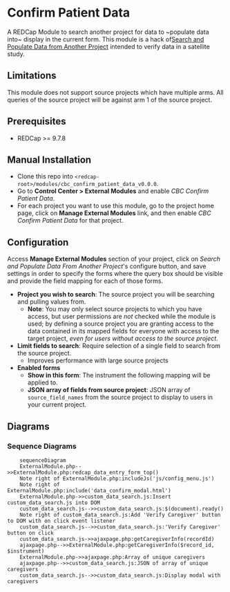 # Confirm Patient Data

A REDCap Module to search another project for data to ~populate data into~ display in the current form. This module is a hack of[Search and Populate Data from Another Project](https://github.com/ctsit/search_and_populate_data_from_another_project) intended to verify data in a satellite study.

## Limitations
This module does not support source projects which have multiple arms. All queries of the source project will be against arm 1 of the source project.

## Prerequisites
- REDCap >= 9.7.8

## Manual Installation
- Clone this repo into `<redcap-root>/modules/cbc_confirm_patient_data_v0.0.0`.
- Go to **Control Center > External Modules** and enable _CBC Confirm Patient Data_.
- For each project you want to use this module, go to the project home page, click on **Manage External Modules** link, and then enable _CBC Confirm Patient Data_ for that project.

## Configuration
Access **Manage External Modules** section of your project, click on _Search and Populate Data From Another Project_'s configure button, and save settings in order to specify the forms where the query box should be visible and provide the field mapping for each of those forms.

- **Project you wish to search**: The source project you will be searching and pulling values from.
    - **Note**: You may only select source projects to which you have access, but user permissions are _not_ checked while the module is used; by defining a source project you are granting access to the data contained in its mapped fields for everyone with access to the target project, _even for users without access to the source project_.
- **Limit fields to search**: Require selection of a single field to search from the source project.
    - Improves performance with large source projects
- **Enabled forms**
    - **Show in this form**: The instrument the following mapping will be applied to.
    - **JSON array of fields from source project**: JSON array of `source_field_names` from the source project to display to users in your current project.

## Diagrams

### Sequence Diagrams
```mermaid
    sequenceDiagram
    ExternalModule.php-->>ExternalModule.php:redcap_data_entry_form_top()
    Note right of ExternalModule.php:includeJs('js/config_menu.js')
    Note right of ExternalModule.php:include('data_confirm_modal.html')
    ExternalModule.php->>custom_data_search.js:Insert custom_data_search.js into DOM
    custom_data_search.js-->>custom_data_search.js:$(document).ready()
    Note right of custom_data_search.js:Add 'Verify Caregiver' button to DOM with on click event listener
    custom_data_search.js-->>custom_data_search.js:'Verify Caregiver' button on click
    custom_data_search.js->>ajaxpage.php:getCaregiverInfo(recordId)
    ajaxpage.php-->>ExternalModule.php:getCaregiverInfo($record_id, $instrument)
    ExternalModule.php->>ajaxpage.php:Array of unique caregivers
    ajaxpage.php-->>custom_data_search.js:JSON of array of unique caregivers
    custom_data_search.js-->>custom_data_search.js:Display modal with caregivers
```
